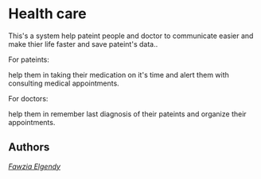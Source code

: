 # Health care

This's a system help pateint people and doctor to communicate easier and make thier life faster and save pateint's data..

For pateints:

help them in taking their medication on it's time and alert them with consulting medical appointments.

For doctors:

help them in remember last diagnosis of their pateints and organize their appointments.

## Authors

[*Fawzia Elgendy*](https://github.com/FawziaElgendy)
